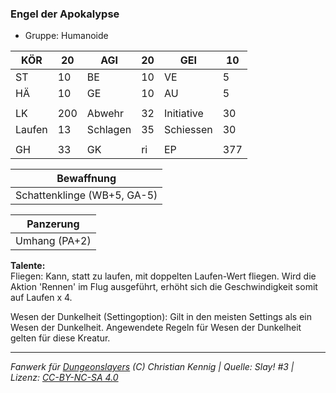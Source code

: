 ### Engel der Apokalypse  
- Gruppe: Humanoide  

| KÖR | 20 | AGI | 20 | GEI | 10 |
| --- | --- | --- | --- | --- | --- |
| ST | 10 | BE | 10 | VE | 5 |
| HÄ | 10 | GE | 10 | AU | 5 |
|  |  |  |  |  |  |
| LK | 200 | Abwehr | 32 | Initiative | 30 |
| Laufen | 13 | Schlagen | 35 | Schiessen | 30 |
|  |  |  |  |  |  |
| GH | 33 | GK | ri | EP | 377 |


| Bewaffnung |
| --- |
| Schattenklinge (WB+5, GA-5) |


| Panzerung |
| --- |
| Umhang (PA+2) |


**Talente:**  
Fliegen: Kann, statt zu laufen, mit doppelten Laufen-Wert fliegen. Wird die Aktion 'Rennen' im Flug ausgeführt, erhöht sich die Geschwindigkeit somit auf Laufen x 4.

Wesen der Dunkelheit (Settingoption): Gilt in den meisten Settings als ein Wesen der Dunkelheit. Angewendete Regeln für Wesen der Dunkelheit gelten für diese Kreatur.





___
*Fanwerk für [Dungeonslayers](https://www.dungeonslayers.net/) (C) Christian Kennig | Quelle: Slay! #3 | Lizenz: [CC-BY-NC-SA 4.0](https://creativecommons.org/licenses/by-nc-sa/4.0/deed.de)*
